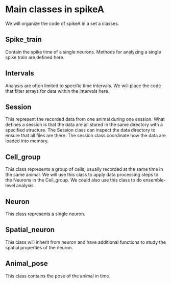 # Main classes in spikeA

We will organize the code of spikeA in a set a classes. 

## Spike_train

Contain the spike time of a single neurons. Methods for analyzing a single spike train are defined here.

## Intervals

Analysis are often limited to specific time intervals. We will place the code that filter arrays for data within the intervals here.

## Session

This represent the recorded data from one animal during one session. 
What defines a session is that the data are all stored in the same directory with a specified structure.
The Session class can inspect the data directory to ensure that all files are there.
The session class coordinate how the data are loaded into memory.

## Cell_group

This class represents a group of cells, usually recorded at the same time in the same animal.
We will use this class to apply data processing steps to the Neurons in the Cell_group.
We could also use this class to do ensemble-level analysis.

## Neuron

This class represents a single neuron.

## Spatial_neuron

This class will inherit from neuron and have additional functions to study the spatial properties of the neuron.

## Animal_pose

This class contains the pose of the animal in time.
